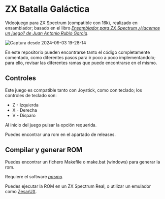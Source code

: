 # ZX Batalla Galáctica

Videojuego para ZX Spectrum (compatible con 16k), realizado en ensamblador; basado en el libro _[Ensamblador para ZX Spectrum ¿Hacemos un juego? de Juan Antonio Rubio Garcia](https://amzn.eu/d/hSCQkxz)_.

![Captura desde 2024-09-03 19-28-14](https://github.com/user-attachments/assets/10b3124d-b0bc-44fc-8ef0-c2320cecb227)


En este repositorio pueden encontrarse tanto el código completamente comentado, como diferentes pasos para ir poco a poco implementandolo; para ello, revisar las diferentes ramas que puede encontrarse en el mismo.

## Controles

Este juego es compatible tanto con Joystick, como con teclado; los controles de teclado son:

* Z - Izquierda
* X - Derecha
* V - Disparo

Al inicio del juego pulsar la opción requerida.

Puedes encontrar una rom en el apartado de releases.

## Compilar y generar ROM

Puedes encontrar un fichero Makefile o make.bat (windows) para generar la rom.

Requiere el software _[pasmo](https://pasmo.speccy.org/)_.

Puedes ejecutar la ROM en un ZX Spectrum Real, o utilizar un emulador como [ZesarUX](https://github.com/chernandezba/zesarux).
